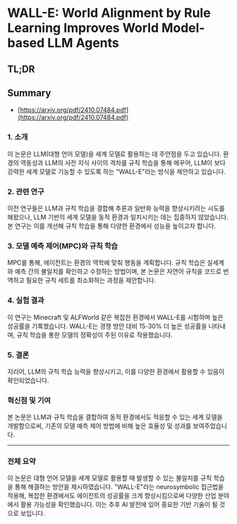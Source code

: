 # WALL-E: World Alignment by Rule Learning Improves World Model-based LLM Agents
## TL;DR
## Summary
- [https://arxiv.org/pdf/2410.07484.pdf](https://arxiv.org/pdf/2410.07484.pdf)

### 1. 소개
이 논문은 LLM(대형 언어 모델)을 세계 모델로 활용하는 데 주안점을 두고 있습니다. 환경의 역동성과 LLM의 사전 지식 사이의 격차를 규칙 학습을 통해 메꾸어, LLM이 보다 강력한 세계 모델로 기능할 수 있도록 하는 "WALL-E"라는 방식을 제안하고 있습니다.

### 2. 관련 연구
이전 연구들은 LLM과 규칙 학습을 결합해 추론과 일반화 능력을 향상시키려는 시도를 해왔으나, LLM 기반의 세계 모델을 동적 환경과 일치시키는 데는 집중하지 않았습니다. 본 연구는 이를 개선해 규칙 학습을 통해 다양한 환경에서 성능을 높이고자 합니다.

### 3. 모델 예측 제어(MPC)와 규칙 학습
MPC를 통해, 에이전트는 환경의 역학에 맞춰 행동을 계획합니다. 규칙 학습은 실세계와 예측 간의 불일치를 확인하고 수정하는 방법이며, 본 논문은 자연어 규칙을 코드로 번역하고 필요한 규칙 세트를 최소화하는 과정을 제안합니다.

### 4. 실험 결과
이 연구는 Minecraft 및 ALFWorld 같은 복잡한 환경에서 WALL-E를 시험하며 높은 성공률을 기록했습니다. WALL-E는 경쟁 방안 대비 15-30% 더 높은 성공률을 나타내며, 규칙 학습을 통한 모델의 정확성이 주된 이유로 작용했습니다.

### 5. 결론
지리어, LLM의 규칙 학습 능력을 향상시키고, 이를 다양한 환경에서 활용할 수 있음이 확인되었습니다.

### 혁신점 및 기여
본 논문은 LLM과 규칙 학습을 결합하여 동적 환경에서도 적응할 수 있는 세계 모델을 개발함으로써, 기존의 모델 예측 제어 방법에 비해 높은 효율성 및 성과를 보여주었습니다.

---

### 전체 요약
이 논문은 대형 언어 모델을 세계 모델로 활용할 때 발생할 수 있는 불일치를 규칙 학습을 통해 해결하는 방안을 제시하였습니다. "WALL-E"라는 neurosymbolic 접근법을 적용해, 복잡한 환경에서도 에이전트의 성공률을 크게 향상시킴으로써 다양한 산업 분야에서 활용 가능성을 확인했습니다. 이는 추후 AI 발전에 있어 중요한 기반 기술이 될 것으로 보입니다.